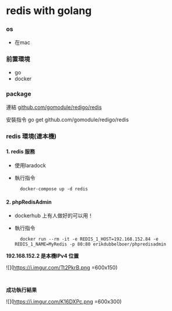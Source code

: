 redis with golang
===

### os
- 在mac

### 前置環境
- go
- docker

### package
連結
[github.com/gomodule/redigo/redis](https://github.com/gomodule/redigo)

安裝指令
    go get github.com/gomodule/redigo/redis

### redis 環境(連本機)

#### 1. redis 服務
- 使用laradock
- 執行指令

        docker-compose up -d redis

#### 2. phpRedisAdmin
- dockerhub 上有人做好的可以用！
- 執行指令

        docker run --rm -it -e REDIS_1_HOST=192.168.152.84 -e REDIS_1_NAME=MyRedis -p 80:80 erikdubbelboer/phpredisadmin

**192.168.152.2 是本機IPv4 位置**

![](https://i.imgur.com/Tt2PkrB.png =600x150)

```
```

```
```

**成功執行結果**

![](https://i.imgur.com/K16DXPc.png =600x300)

